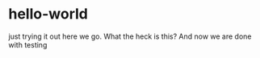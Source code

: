 # hello-world
just trying it out
here we go. What the heck is this?
And now we are done with testing
